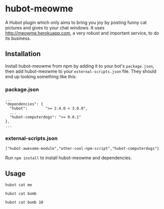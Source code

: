 # hubot-meowme

A Hubot plugin which only aims to bring you joy by posting funny cat pictures and gives to your chat windows. It uses http://meowme.herokuapp.com, a very robust and important service, to do its business.

## Installation

Install hubot-meowme from npm by adding it to your bot's `package.json`, then add hubot-meowme to your `external-scripts.json` file. They should end up looking something like this:

### package.json
    ...
    "dependencies": {
      "hubot":        ">= 2.4.0 < 3.0.0",
      ...
      "hubot-computerdogs": ">= 0.0.1"
    },
    ...

### external-scripts.json
    ["hubot-awesome-module","other-cool-npm-script","hubot-computerdogs"]

Run `npm install` to install hubot-meowme and dependencies.

## Usage

```
hubot cat me
```

```
hubot cat bomb
```

```
hubot cat bomb 10
```
